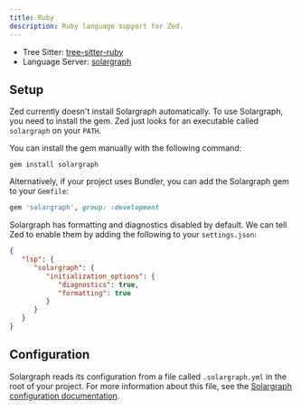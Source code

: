 ```yaml
---
title: Ruby
description: Ruby language support for Zed.
---
```


- Tree Sitter: [tree-sitter-ruby](https://github.com/tree-sitter/tree-sitter-ruby)
- Language Server: [solargraph](https://github.com/castwide/solargraph)

## Setup

Zed currently doesn't install Solargraph automatically. To use Solargraph, you need to install the gem. Zed just looks for an executable called `solargraph` on your `PATH`.

You can install the gem manually with the following command:

```shell
gem install solargraph
```

Alternatively, if your project uses Bundler, you can add the Solargraph gem to your `Gemfile`:

```ruby
gem 'solargraph', group: :development
```

Solargraph has formatting and diagnostics disabled by default. We can tell Zed to enable them by adding the following to your `settings.json`:

```json
{
   "lsp": {
      "solargraph": {
         "initialization_options": {
            "diagnostics": true,
            "formatting": true
         }
      }
   }
}
```

## Configuration

Solargraph reads its configuration from a file called `.solargraph.yml` in the root of your project. For more information about this file, see the [Solargraph configuration documentation](https://solargraph.org/guides/configuration).
